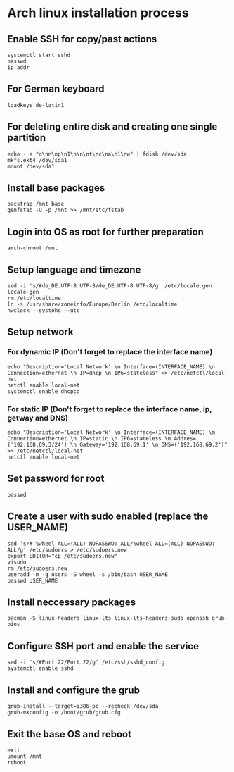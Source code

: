 # Arch linux installation process

## Enable SSH for copy/past actions
```
systemctl start sshd
passwd
ip addr
```

## For German keyboard
```
loadkeys de-latin1
```

## For deleting entire disk and creating one single partition
```
echo - e "o\nn\np\n1\n\n\nt\nc\na\n1\nw" | fdisk /dev/sda
mkfs.ext4 /dev/sda1
mount /dev/sda1
```

## Install base packages
```
pacstrap /mnt base
genfstab -U -p /mnt >> /mnt/etc/fstab
```

## Login into OS as root for further preparation
```
arch-chroot /mnt
```

## Setup language and timezone
```
sed -i 's/#de_DE.UTF-8 UTF-8/de_DE.UTF-8 UTF-8/g' /etc/locale.gen
locale-gen
rm /etc/localtime
ln -s /usr/share/zoneinfo/Europe/Berlin /etc/localtime
hwclock --systohc --utc
```

## Setup network
### For dynamic IP (Don't forget to replace the interface name)
```
echo "Description='Local Network' \n Interface=(INTERFACE_NAME) \n Connection=ethernet \n IP=dhcp \n IP6=stateless" >> /etc/netctl/local-net
netctl enable local-net
systemctl enable dhcpcd
```
### For static IP (Don't forget to replace the interface name, ip, getway and DNS)
```
echo "Description='Local Network' \n Interface=(INTERFACE_NAME) \m Connection=ethernet \n IP=static \n IP6=stateless \n Addres=('192.168.69.3/24') \n Gateway='192.168.69.1' \n DNS=('192.168.69.2')" >> /etc/netctl/local-net
netctl enable local-net
```

## Set password for root
```
passwd
```

## Create a user with sudo enabled (replace the USER_NAME)
```
sed 's/# %wheel ALL=(ALL) NOPASSWD: ALL/%wheel ALL=(ALL) NOPASSWD: ALL/g' /etc/sudoers > /etc/sudoers.new
export EDITOR="cp /etc/sudoers.new"
visudo
rm /etc/sudoers.new
useradd -m -g users -G wheel -s /bin/bash USER_NAME
passwd USER_NAME
```

## Install neccessary packages
```
pacman -S linux-headers linux-lts linux-lts-headers sudo openssh grub-bios
```

## Configure SSH port and enable the service
```
sed -i 's/#Port 22/Port 22/g' /etc/ssh/sshd_config
systemctl enable sshd
```

## Install and configure the grub
```
grub-install --target=i386-pc --recheck /dev/sda
grub-mkconfig -o /boot/grub/grub.cfg
```

## Exit the base OS and reboot
```
exit
umount /mnt
reboot
```

